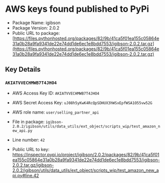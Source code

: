# AWS keys found published to PyPi

* Package Name: igibson
* Package Version: 2.0.2
* Public URL to package: [https://files.pythonhosted.org/packages/82/9b/41ca5f01ea155c05864e31a0b28a9fa9341de22e74dd1de6ec1e8bdd7553/igibson-2.0.2.tar.gz](https://files.pythonhosted.org/packages/82/9b/41ca5f01ea155c05864e31a0b28a9fa9341de22e74dd1de6ec1e8bdd7553/igibson-2.0.2.tar.gz)

## Key Details

### `AKIATVVECHMWB7T4JHO4`

* AWS Access Key ID: `AKIATVVECHMWB7T4JHO4`
* AWS Secret Access Key: `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` 
* AWS role name: `user/selling_partner_api`
* File in package: `igibson-2.0.2/igibson/utils/data_utils/ext_object/scripts_wip/test_amazon_new_api.py`
* Line number: `42`

* Public URL to key: https://inspector.pypi.io/project/igibson/2.0.2/packages/82/9b/41ca5f01ea155c05864e31a0b28a9fa9341de22e74dd1de6ec1e8bdd7553/igibson-2.0.2.tar.gz/igibson-2.0.2/igibson/utils/data_utils/ext_object/scripts_wip/test_amazon_new_api.py#line.42


